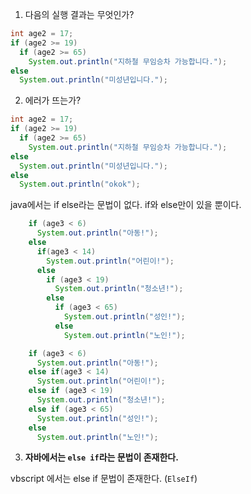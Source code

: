 1. 다음의 실행 결과는 무엇인가?
```java
int age2 = 17;
if (age2 >= 19) 
  if (age2 >= 65)
    System.out.println("지하철 무임승차 가능합니다.");
else 
  System.out.println("미성년입니다.");
```



2. 에러가 뜨는가?

```java
int age2 = 17;
if (age2 >= 19) 
  if (age2 >= 65)
    System.out.println("지하철 무임승차 가능합니다.");
else 
  System.out.println("미성년입니다.");
else
  System.out.println("okok");
```



java에서는 if else라는 문법이 없다. if와 else만이 있을 뿐이다. 

```java
    if (age3 < 6)
      System.out.println("아동!");
    else
      if(age3 < 14)
        System.out.println("어린이!");
      else 
        if (age3 < 19)
          System.out.println("청소년!");
        else
          if (age3 < 65)
            System.out.println("성인!");
          else 
            System.out.println("노인!");
```

```java
    if (age3 < 6)
      System.out.println("아동!");
    else if(age3 < 14)
      System.out.println("어린이!");
    else if (age3 < 19)
      System.out.println("청소년!");
    else if (age3 < 65)
      System.out.println("성인!");
    else 
      System.out.println("노인!");
```



3. **자바에서는 `else if`라는 문법이 존재한다.**





vbscript 에서는 else if 문법이 존재한다. (`ElseIf`)

